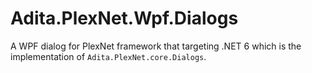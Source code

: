 # Adita.PlexNet.Wpf.Dialogs

A WPF dialog for PlexNet framework that targeting .NET 6 which is the implementation of `Adita.PlexNet.core.Dialogs`.